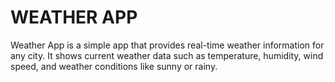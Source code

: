 # WEATHER APP
 Weather App is a simple app that provides real-time weather information for any city. It shows current weather data such as temperature, humidity, wind speed, and weather conditions like sunny or rainy.